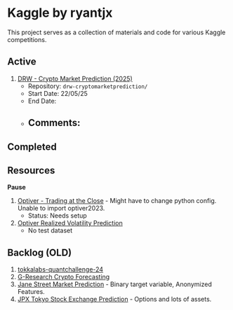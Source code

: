 # Kaggle by ryantjx

This project serves as a collection of materials and code for various Kaggle competitions.

## Active
1. [DRW - Crypto Market Prediction (2025)](https://www.kaggle.com/competitions/drw-crypto-market-prediction/overview)
    - Repository: `drw-cryptomarketprediction/`
    - Start Date: 22/05/25
    - End Date: 
    - Comments:
      - 

## Completed


## Resources

**Pause**
1. [Optiver - Trading at the Close](https://www.kaggle.com/competitions/optiver-trading-at-the-close/overview) - Might have to change python config. Unable to import optiver2023.
   - Status: Needs setup
2. [Optiver Realized Volatility Prediction](https://www.kaggle.com/c/optiver-realized-volatility-prediction)
   - No test dataset

## Backlog (OLD)
1. [tokkalabs-quantchallenge-24]()
2. [G-Research Crypto Forecasting](https://www.kaggle.com/c/g-research-crypto-forecasting)
3. [Jane Street Market Prediction](https://www.kaggle.com/c/jane-street-market-prediction) - Binary target variable, Anonymized Features.
4. [JPX Tokyo Stock Exchange Prediction](https://www.kaggle.com/competitions/jpx-tokyo-stock-exchange-prediction) - Options and lots of assets.